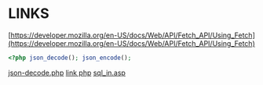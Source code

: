 # LINKS
[https://developer.mozilla.org/en-US/docs/Web/API/Fetch_API/Using_Fetch](https://developer.mozilla.org/en-US/docs/Web/API/Fetch_API/Using_Fetch)

```php
<?php json_decode(); json_encode();
```

[json-decode.php](https://www.php.net/manual/en/function.json-decode.php) [link php](https://www.php.net/manual/en/function.json-encode.php)
[sql_in.asp](https://www.w3schools.com/sql/sql_in.asp)
